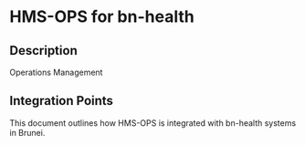 # HMS-OPS for bn-health

## Description

Operations Management

## Integration Points

This document outlines how HMS-OPS is integrated with bn-health systems in Brunei.
